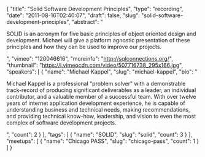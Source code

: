 {
  "title": "Solid Software Development Principles",
  "type": "recording",
  "date": "2011-08-16T02:40:07",
  "draft": false,
  "slug": "solid-software-development-principles",
  "abstract": "<p>SOLID is an acronym for five basic principles of object oriented design and development. Michael will give a platform agnostic presentation of these principles and how they can be used to improve our projects.</p>",
  "vimeo": "120046616",
  "moreinfo": "http://sqlconnections.org/",
  "thumbnail": "https://i.vimeocdn.com/video/507716738_295x166.jpg",
  "speakers": [
    {
      "name": "Michael Kappel",
      "slug": "michael-kappel",
      "bio": "<p>Michael Kappel is a professional \"problem solver\" with a demonstrable track-record of producing significant deliverables as a leader, an individual contributor, and a valuable member of a successful team. With over twelve years of internet application development experience, he is capable of understanding business and technical needs, making recommendations, and providing technical know-how, leadership, and vision to even the most complex of software development projects.</p>",
      "count": 2
    }
  ],
  "tags": [
    {
      "name": "SOLID",
      "slug": "solid",
      "count": 3
    }
  ],
  "meetups": [
    {
      "name": "Chicago PASS",
      "slug": "chicago-pass",
      "count": 1
    }
  ]
}